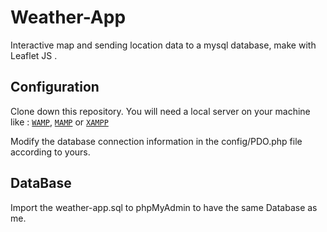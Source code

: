 # Weather-App
Interactive map and sending location data to a mysql database, make with Leaflet JS .
## Configuration
Clone down this repository.  You will need a local server on your machine like :
<a href="https://www.wampserver.com/">`WAMP`</a>, <a href="https://www.mamp.info/en/downloads/"> `MAMP`</a> or <a href="https://www.apachefriends.org/fr/index.html"> `XAMPP`</a> 

Modify the database connection information in the config/PDO.php file according to yours.

## DataBase
Import the weather-app.sql to phpMyAdmin to have the same Database as me.